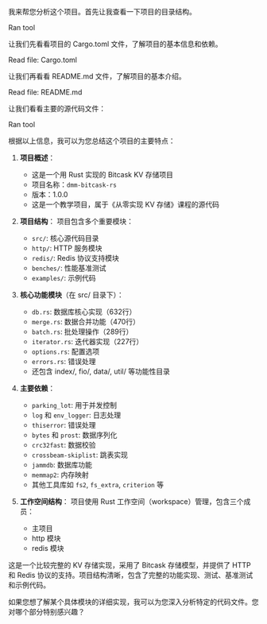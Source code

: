 我来帮您分析这个项目。首先让我查看一下项目的目录结构。

Ran tool


让我们先看看项目的 Cargo.toml 文件，了解项目的基本信息和依赖。

Read file: Cargo.toml


让我们再看看 README.md 文件，了解项目的基本介绍。

Read file: README.md


让我们看看主要的源代码文件：

Ran tool


根据以上信息，我可以为您总结这个项目的主要特点：

1. **项目概述**：
    - 这是一个用 Rust 实现的 Bitcask KV 存储项目
    - 项目名称：`dmm-bitcask-rs`
    - 版本：1.0.0
    - 这是一个教学项目，属于《从零实现 KV 存储》课程的源代码

2. **项目结构**：
   项目包含多个重要模块：
    - `src/`: 核心源代码目录
    - `http/`: HTTP 服务模块
    - `redis/`: Redis 协议支持模块
    - `benches/`: 性能基准测试
    - `examples/`: 示例代码

3. **核心功能模块**（在 src/ 目录下）：
    - `db.rs`: 数据库核心实现（632行）
    - `merge.rs`: 数据合并功能（470行）
    - `batch.rs`: 批处理操作（289行）
    - `iterator.rs`: 迭代器实现（227行）
    - `options.rs`: 配置选项
    - `errors.rs`: 错误处理
    - 还包含 index/, fio/, data/, util/ 等功能性目录

4. **主要依赖**：
    - `parking_lot`: 用于并发控制
    - `log` 和 `env_logger`: 日志处理
    - `thiserror`: 错误处理
    - `bytes` 和 `prost`: 数据序列化
    - `crc32fast`: 数据校验
    - `crossbeam-skiplist`: 跳表实现
    - `jammdb`: 数据库功能
    - `memmap2`: 内存映射
    - 其他工具库如 `fs2`, `fs_extra`, `criterion` 等

5. **工作空间结构**：
   项目使用 Rust 工作空间（workspace）管理，包含三个成员：
    - 主项目
    - http 模块
    - redis 模块

这是一个比较完整的 KV 存储实现，采用了 Bitcask 存储模型，并提供了 HTTP 和 Redis 协议的支持。项目结构清晰，包含了完整的功能实现、测试、基准测试和示例代码。

如果您想了解某个具体模块的详细实现，我可以为您深入分析特定的代码文件。您对哪个部分特别感兴趣？

